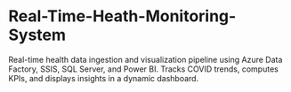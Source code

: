 # Real-Time-Heath-Monitoring-System
Real-time health data ingestion and visualization pipeline using Azure Data Factory, SSIS, SQL Server, and Power BI. Tracks COVID trends, computes KPIs, and displays insights in a dynamic dashboard.

